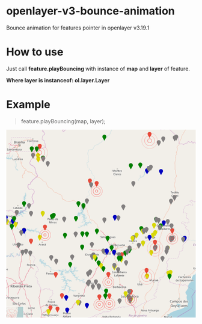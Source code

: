 # openlayer-v3-bounce-animation
Bounce animation for features pointer in openlayer v3.19.1

# How to use

Just call **feature.playBouncing** with instance of **map** and **layer** of feature.

**Where layer is instanceof: ol.layer.Layer**

# Example

> feature.playBouncing(map, layer);

![Example 1](https://raw.githubusercontent.com/jefferson/openlayer-v3-bounce-animation/master/bounce_animation.PNG)
